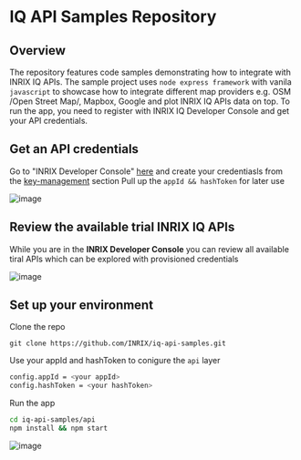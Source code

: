 # IQ API Samples Repository

## Overview

The repository features code samples demonstrating how to integrate with INRIX IQ APIs. The sample project uses ``` node express framework ``` with vanila ``` javascript ``` to showcase how to integrate different map providers e.g. OSM /Open Street Map/, Mapbox, Google and plot INRIX IQ APIs data on top. To run the app, you need to register with INRIX IQ Developer Console and get your API credentials.

## Get an API credentials

Go to "INRIX Developer Console" [here](https://iq.inrix.com/developer/) and create your credentiasls from the [key-management](https://iq.inrix.com/developer/key-management) section
Pull up the ``` appId && hashToken ``` for later use


![image](https://user-images.githubusercontent.com/1092422/124621192-be044e00-de82-11eb-9c69-25def6e7fc17.png)


## Review the available trial INRIX IQ APIs

While you are in the **INRIX Developer Console** you can review all available tiral APIs which can be explored with provisioned credentials 

![image](https://user-images.githubusercontent.com/1092422/124621551-0c195180-de83-11eb-9923-9461ee0faed3.png)


## Set up your environment


Clone the repo

```
git clone https://github.com/INRIX/iq-api-samples.git   

```

Use your appId and hashToken to conigure the ``` api ``` layer

```sh
config.appId = <your appId>
config.hashToken = <your hashToken>

```
Run the app

```sh
cd iq-api-samples/api 
npm install && npm start 

```

![image](https://user-images.githubusercontent.com/1092422/124622097-7cc06e00-de83-11eb-9092-686b74253e3d.png)



